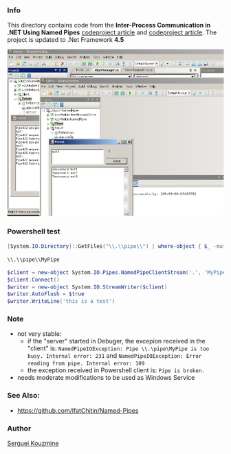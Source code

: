 ### Info

This directory contains code from the __Inter-Process Communication in .NET Using Named Pipes__
[codeproject article](https://www.codeproject.com/Articles/7176/Inter-Process-Communication-in-NET-Using-Named-Pip) and [codeproject article](https://www.codeproject.com/Articles/7177/Inter-Process-Communication-in-NET-Using-Named-P-2).
The project is updated to .Net Framework __4.5__

![eventlog](https://github.com/sergueik/powershell_samples/blob/master/external/csharp/basic-named-pipe2/screenshots/capture-test.png)

### Powershell test

```powershell
[System.IO.Directory]::GetFiles("\\.\\pipe\\") | where-object { $_ -match '.*myPipe' }
```
```text
\\.\\pipe\\MyPipe
```
```powershell
$client = new-object System.IO.Pipes.NamedPipeClientStream('.', 'MyPipe', [System.IO.Pipes.PipeDirection]::InOut, [System.IO.Pipes.PipeOptions]::None,  [System.Security.Principal.TokenImpersonationLevel]::Impersonation)
$client.Connect()
$writer = new-object System.IO.StreamWriter($client)
$writer.AutoFlush = $true
$writer.WriteLine('this is a test')
```

### Note


  * not very stable:
    + if the "server" started in Debuger, the excepion received in the "client" is: `NamedPipeIOException: Pipe \\.\pipe\MyPipe is too busy. Internal error: 231` and `NamedPipeIOException: Error reading from pipe. Internal error: 109` 
    + the exception received in Powershell client is: `Pipe is broken.`
  * needs moderate modifications to be used as Windows Service
### See Also:
   * https://github.com/IfatChitin/Named-Pipes
### Author
[Serguei Kouzmine](kouzmine_serguei@yahoo.com)
